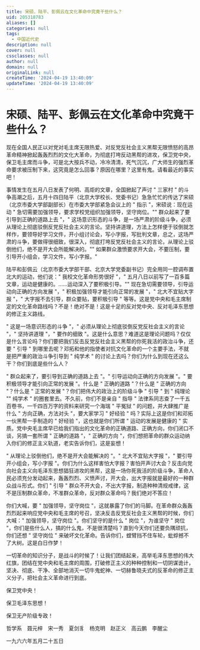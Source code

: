 ```yaml
---
title: 宋硕、陆平、彭佩云在文化革命中究竟干些什么？
uid: 205318783
aliases: []
categories: null
tags:
  - 中国近代史
description: null
cover: null
cssclasses: null
author: null
domain: null
originalLink: null
createTime: '2024-04-19 13:40:09'
updateTime: '2024-04-19 13:40:09'
---
```


# 宋硕、陆平、彭佩云在文化革命中究竟干些什么？

现在全国人民正以对党对毛主席无限热爱、对反党反社会主义黑帮无限愤怒的高昂革命精神掀起轰轰烈烈的文化大革命，为彻底打垮反动黑帮的进攻，保卫党中央，保卫毛主席而斗争，可是北大按兵不动，冷冷清清，死气沉沉，广大师生的强烈革命要求被压制下来，这究竟是怎么回事？原因在哪里？这里有鬼。请看最近的事实吧！

事情发生在五月八日发表了何明、高炬的文章，全国掀起了声讨 " 三家村 " 的斗争高潮之后，五月十四日陆平（北京大学校长、党委书记）急急忙忙的传达了宋硕（北京市委大学部副部长）在市委大学部紧急会议上的 " 指示 "，宋硕说：现在运动 " 急切需要加强领导，要求学校党组织加强领导，坚守岗位。"" 群众起来了要引导到正确的道路上去 "，" 这场意识形态的斗争，是一场严肃的阶级斗争，必须从理论上彻底驳倒反党反社会主义的言论。坚持讲道理，方法上怎样便于驳倒就怎样作，要领导好学习文件，开小组讨论会，写小字报，写批判文章，总之，这场严肃的斗争，要做得很细致，很深入，彻底打垮反党反社会主义的言论，从理论上驳倒他们，绝不是开大会所能解决的。"" 如果群众激愤要求开大会，不要压制，要引导开小组会，学习文件，写小字报。"

陆平和彭佩云（北京市委大学部干部、北京大学党委副书记）完全用同一腔调布置北大的运动，他们说：" 我校文化革命形势很好 "，" 五月八日以前写了一百多篇文章，运动是健康的。……运动深入了要积极引导。"" 现在急切需要领导，引导运动向正确的方向发展 "，" 积极加强领导才能引向正常的发展 "，" 北大不宜贴大字报 "，" 大字报不去引导，群众要贴，要积极引导 " 等等。这是党中央和毛主席制定的文化革命路线吗？不是！绝对不是！这是十足的反对党中央、反对毛泽东思想的修正主义路线。

" 这是一场意识形态的斗争 "，" 必须从理论上彻底驳倒反党反社会主义的言论 "，" 坚持讲道理 "，" 要作的细致 "。这是什么意思？难道这是理论问题吗？仅仅是什么言论吗？你们要把我们反击反党反社会主义黑帮的你死我活的政治斗争，还要 " 引导 " 到哪里去呢？邓拓和他的指使者对抗文化革命的一个主要手法，不就是把严重的政治斗争引导到 " 纯学术 " 的讨论上去吗？你们为什么到现在还这么干？你们到底是些什么人？

" 群众起来了，要引导到正确的道路上去 "。" 引导运动向正确的方向发展 "。" 要积极领导才能引向正常的发展 "。什么是 " 正确的道路 "？什么是 " 正确的方向 "？什么是 " 正常的发展 "？你们把伟大的政治上的阶级斗争 " 引导 " 到 " 纯理论 "" 纯学术 " 的圈套里去。不久前，你们不是亲自 " 指导 " 法律系同志查了一千五百卷书，一千四百万字的资料来研究一个海瑞 " 平冤狱 " 的问题，并大肆推广是什么 " 方向正确，方法对头 "，要大家学习 " 好经验 " 吗？实际上这是你们和邓拓一伙黑帮一手制造的 " 好经验 "，这也就是你们所谓 " 运动的发展是健康的 " 实质。党中央毛主席早已给我们指出的文化革命的正确道路、正确方向，你们闭口不谈，另搞一套所谓 " 正确的道路 "，" 正确的方向 "，你们想把革命的群众运动纳入你们的修正主义轨道，老实告诉你们，这是妄想！

" 从理论上驳倒他们，绝不是开大会能解决的 "。" 北大不宜贴大字报 "，" 要引导开小组会，写小字报 "。你们为什么这样害怕大字报？害怕开声讨大会？反击向党向社会主义向毛泽东思想猖狂进攻的黑帮，这是一场你死我活的阶级斗争，革命人民必须充分发动起来，轰轰烈烈、义愤声讨，开大会，出大字报就是最好的一种群众战斗形式。你们 " 引导 " 群众不开大会，不出大字报，制造种种清规戒律，这不是压制群众革命，不准群众革命，反对群众革命吗？我们绝对不答应！

你们大喊，要 " 加强领导，坚守岗位 "，这就暴露了你们的马脚。在革命群众轰轰烈烈起来响应党中央和毛主席的号召，坚决反击反党反社会主义黑帮的时候，你们大喊：" 加强领导，坚守岗位 "。你们坚守的是什么 " 岗位 "，为谁坚守 " 岗位 "，你们是些什么人，搞的什么鬼，不是很清楚吗？直到今天你们还要负隅顽抗，你们还想 " 坚守岗位 " 来破坏文化革命。告诉你们，螳臂挡不住车轮，蚍蜉撼不了大树。这是白日作梦！

一切革命的知识分子，是战斗的时候了！让我们团结起来，高举毛泽东思想的伟大红旗，团结在党中央和毛主席的周围，打破修正主义的种种控制和一切阴谋诡计，坚决、彻底、干净、全部地消灭一切牛鬼蛇神、一切赫鲁晓夫式的反革命的修正主义分子，把社会主义革命进行到底。

保卫党中央！

保卫毛泽东思想！

保卫无产阶级专政！

哲学系　聂元梓　宋一秀　夏剑豸　杨克明　赵正义　高云鹏　李醒尘

一九六六年五月二十五日
